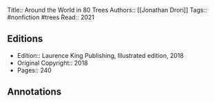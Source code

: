 Title::  Around the World in 80 Trees
Authors::  [[Jonathan Drori]]
Tags::  #nonfiction #trees 
Read::  2021

## Editions
- Edition::  Laurence King Publishing, Illustrated edition, 2018
- Original Copyright::  2018
- Pages::  240

## Annotations
